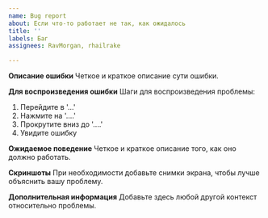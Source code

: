 ```yaml
---
name: Bug report
about: Если что-то работает не так, как ожидалось
title: ''
labels: Баг
assignees: RavMorgan, rhailrake

---
```


**Описание ошибки**
Четкое и краткое описание сути ошибки.

**Для воспроизведения ошибки**
Шаги для воспроизведения проблемы:
1. Перейдите в '...'
2. Нажмите на '....'
3. Прокрутите вниз до '....'
4. Увидите ошибку

**Ожидаемое поведение**
Четкое и краткое описание того, как оно должно работать.

**Скриншоты**
При необходимости добавьте снимки экрана, чтобы лучше объяснить вашу проблему.

**Дополнительная информация**
Добавьте здесь любой другой контекст относительно проблемы.
